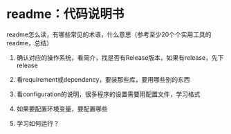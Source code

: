 # readme：代码说明书

readme怎么读，有哪些常见的术语，什么意思（参考至少20个个实用工具的readme，总结）

1. 确认对应的操作系统，看简介，找是否有Release版本，如果有release，先下release

2. 看requirement或dependency，要装那些库，要用哪些别的东西

3. 看configuration的说明，很多程序的设置需要用配置文件，学习格式

4. 如果要配置环境变量，要配置哪些
5. 学习如何运行？


